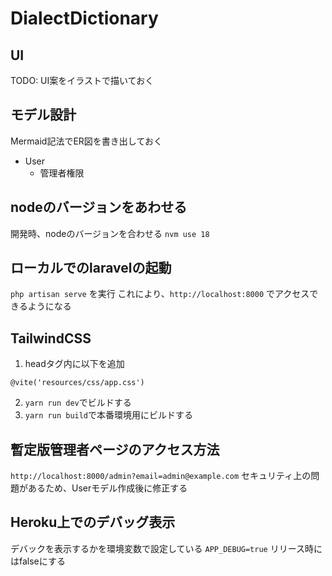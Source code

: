 # DialectDictionary

## UI
TODO: UI案をイラストで描いておく

## モデル設計
Mermaid記法でER図を書き出しておく

- User
  - 管理者権限

## nodeのバージョンをあわせる
開発時、nodeのバージョンを合わせる
`nvm use 18`

## ローカルでのlaravelの起動
 `php artisan serve` を実行
 これにより、`http://localhost:8000` でアクセスできるようになる

## TailwindCSS
1. headタグ内に以下を追加
```
@vite('resources/css/app.css')
```
2. `yarn run dev`でビルドする
3. `yarn run build`で本番環境用にビルドする

## 暫定版管理者ページのアクセス方法
`http://localhost:8000/admin?email=admin@example.com`
セキュリティ上の問題があるため、Userモデル作成後に修正する

## Heroku上でのデバッグ表示
デバックを表示するかを環境変数で設定している
`APP_DEBUG=true`
リリース時にはfalseにする